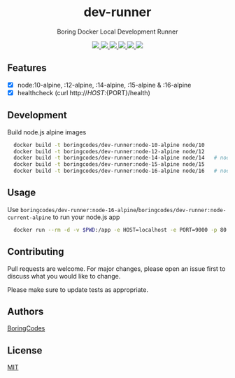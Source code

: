 <div align="center">
  <h1>dev-runner</h1>
  <p>Boring Docker Local Development Runner</p>

  <div>
    <a href="https://github.com/boringcodes/dev-runner/commits" aria-label="Commitizen Friendly">
      <img src="https://img.shields.io/badge/commitizen-friendly-brightgreen.svg?style=flat-square">
    </a>
    <a href="https://github.com/boringcodes/dev-runner/actions" aria-label="Build Status">
      <img src="https://img.shields.io/github/workflow/status/boringcodes/dev-runner/build-image?style=flat-square">
    </a>
    <a href="https://hub.docker.com/r/boringcodes/dev-runner" aria-label="Docker Image Version">
      <img src="https://img.shields.io/docker/v/boringcodes/dev-runner?color=brightgreen&style=flat-square">
    </a>
    <a href="https://hub.docker.com/r/boringcodes/dev-runner" aria-label="Docker Image Downloads">
      <img src="https://img.shields.io/docker/pulls/boringcodes/dev-runner?color=brightgreen&style=flat-square">
    </a>
    <a href="https://github.com/boringcodes/dev-runner/blob/master/LICENSE" aria-label="MIT License">
      <img src="https://img.shields.io/github/license/boringcodes/dev-runner?color=brightgreen&style=flat-square">
    </a>
    <a href="https://github.com/boringcodes" aria-label="BoringCodes Verified">
      <img src="https://img.shields.io/badge/boringcodes-verified-brightgreen?style=flat-square">
    </a>
  </div>
</div>

## Features

- [x] node:10-alpine, :12-alpine, :14-alpine, :15-alpine & :16-alpine
- [x] healthcheck (curl http://${HOST}:${PORT}/health)

## Development

Build node.js alpine images

```bash
  docker build -t boringcodes/dev-runner:node-10-alpine node/10
  docker build -t boringcodes/dev-runner:node-12-alpine node/12
  docker build -t boringcodes/dev-runner:node-14-alpine node/14   # node lts version
  docker build -t boringcodes/dev-runner:node-15-alpine node/15
  docker build -t boringcodes/dev-runner:node-16-alpine node/16   # node current version
```

## Usage

Use `boringcodes/dev-runner:node-16-alpine`/`boringcodes/dev-runner:node-current-alpine` to run your node.js app

```bash
  docker run --rm -d -v $PWD:/app -e HOST=localhost -e PORT=9000 -p 80:9000 boringcodes/dev-runner:node-current-alpine
```

## Contributing

Pull requests are welcome. For major changes, please open an issue first to discuss what you would like to change.

Please make sure to update tests as appropriate.

## Authors

[BoringCodes](https://github.com/boringcodes)

## License

[MIT](https://github.com/boringcodes/dev-runner/blob/master/LICENSE)
